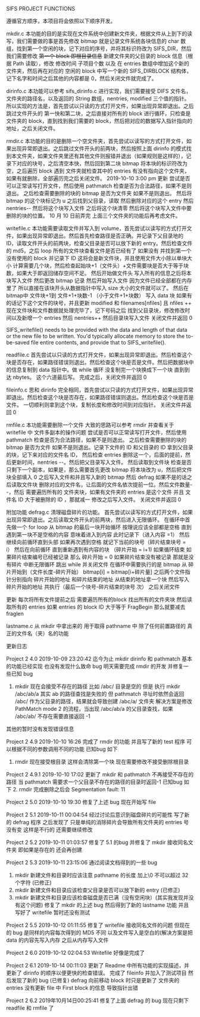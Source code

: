 SIFS PROJECT FUNCTIONS

遵循官方顺序，本项目将会依照以下顺序开发。


mkdir.c
本功能的目的是实现在文件系统中创建新文件夹，根据文件从上到下的读写，我们需要做的事是首先修改 bitmap 就是记录文件系统各块信息的 char 数组，找到第一个空闲的块，记下对应的序号，并将其标识符改为 SIFS_DIR，然后我们需要修改 ~~第一个 block 即根目录信息~~ 新建文件夹的父目录的 block 信息（根据 Path 读取），修改 修改时间 子项目个数 以及 在 entries 数组中增加这个新的文件夹，然后再在对应的 空闲的 block 中写一个新的 SIFS_DIRBLOCK 结构体，记下名字和时间之后其他的内容都是 0，然后关闭文件就完成了。

dirinfo.c
本功能可以参考 sifs_dirinfo.c 进行实现，我们需要接受 DIFS 文件名，文件夹的路径名，以及返回的 String 数组，nentries, modified 三个值的指针。 
所以实现的方法是，首先尝试以只读的方式打开文件，如果出现异常即退出。之后跳过文件开头的 第一快和第二块，之后直接对所有的 block 进行循环，只检查是文件夹的 block，直到找到我们需要的 block，然后把对应的数据写入指针指向的地址，之后关闭文件。

rmdir.c
本功能的目的是删除一个空文件夹，首先尝试以读写的方式打开文件，如果出现异常即退出。之后跳过文件开头的前两块，然后按照上面 dirinfo 的模式找到本文件夹，如果文件夹里还有其他文件则报错并退出（如果规则是这样的），记录下对应的块号，之后清空本快，然后回到第二块 bitmap 将本块的标识符改为空，之后遍历 block 遇到 文件夹就检查其中的 entries 有没有指向这个文件夹，如果有就删除，全部遍历完之后关闭文件。
2019-10-10 3:00 pm 更新
尝试是否可以正常读写打开文件，然后使用 pathmatch 检查是否为合法路径，如果不是则退出。 之后检查需要删除的块的 bitmap 是否为文件夹 如果不是则退出。 然后将 bitmap 的这个块标记为 u
之后找到父目录，读取 然后删除对应的这个 entry 然后 nentries-- 然后将这个块写入文件 之后将这个块清零 然后将这个块写入文件中要删除的块的位置。
10 月 10 日前弄完 上面三个文件夹的功能后再考虑文件。

writefile.c
本功能需要读取文件并写入到 volume，首先尝试以读写的方式打开文件，如果出现异常即退出。然后首先检查路径是否正确。并记录下父目录地的 ID，读取文件开头的前两块，检查父目录是否可以放下新的 entry。然后检查文件的 md5，之后 loop 所有的文件块查看文件是否已经有了
如果没有 并找到第一个没有使用的 block 并记录下 ID 这将会是新文件块，并且使用文件大小除以单块大小 计算需要几个块，然后检查起始块+1（文件头）+文件需要块是否大于等于块数，如果大于即返回储存空间不足。 然后开始做文件头 写入所有的信息之后将本块写入文件 然后更改 bitmap 记录
然后开始写入文件 因为文件已经全部都在内存里了 所以直接在该块开头从数据指针中写入 size 大小的文件就可以了。 
然后在 bitmap中 文件块+1到 文件+1+块数-1 （小于文件+1+块数） 写入 data 块
如果有的话记下这个文件的块号，并且更新 modified 和 filenames[nfiles] 且 nfiles ++
现在文件块和文件数据就处理完毕了，记下号码之后 找到父目录块，修改修改时间以及新增一个 entries 然后 nentries++  然后目录块写入文件
关闭文件并返回 0


SIFS_writefile() needs to be provided with the data and length of that data or the new file to 
be written.  You'd typically allocate memory to store the to-be-saved file entire contents, and 
provide that to SIFS_writefile().

readfile.c
首先尝试以只读的方式打开文件，如果出现异常即退出。然后检查这个块是否存在，如果路径错误则退出。然后检查这个块是否是文件。然后把数据块中的信息复制到 data 指针中。做 while 循环 没复制完一个块换成下一个块 直到到达 nbytes。 这个六道最后写。
完成之后，关闭文件并返回 0

fileinfo.c
思和 dirinfo 完全相同，首先尝试以只读的方式打开文件，如果出现异常即退出。然后检查这个块是否存在，如果路径错误则退出。然后检查这个块是否是文件。
一切顺利则拿到这个块，复制长度和修改时间到对应指针。
关闭文件并返回 0


rmfile.c
本功能需要删除一个文件 大致的思路可以参考 rmdir 并查看关于 writefile 中 文件多副本的操作问题
尝试是否可以正常读写打开文件，然后使用 pathmatch 检查是否为合法路径，如果不是则退出。 之后检查需要删除的块的 bitmap 是否为文件 如果不是则退出。记录下文件的 ID 和父目录的 ID
拿到父目录的块，记下来对应的文件名 ID， 然后检查 entries 删除这一个，后面的提前，然后更新时间，nentries --。然后把父目录写入文件。
然后读取到文件块 检查是否只剩下一个副本，如果是，那么需要首先更改 bitmap 将本块改为 u，然后把文件块全部填入 0 之后写入文件和并且写入新的 bitmap 然后 defrag
如果不是的话之后读取文件块 删除对应的文件名，让后面的文件名依次提前一位。然后文件数量--，然后 需要遍历所有的 文件夹块，如果有文件夹的 entries 是这个文件 并且 文件名 ID 大于被删除的 ID ，那就减一 修改之后写入文件。
关闭文件并返回 0




附加功能
defrag.c
清理磁盘碎片的功能。
首先尝试以读写的方式打开文件，如果出现异常即退出。之后读取文件开头的前两块，然后进入无限循环。
在循环中首先做一个 for loop 从 bitmap 的最后一块开始循环 按理说应该全部都是空格 直到遇到第一块不是空格的内容 意味着进入到内容 此时记录下（进入内容 =1）
然后继续向前循环直到头部 如果再次遇到空格 就记下当前的块号（碎片结束块号 = i） 然后在向前循环 直到重新遇到有内容的块 （碎片开始 = i+1) 如果循环结束
如果碎片结束编号已经被记录 那么 碎片开始 = 0 如果碎片结束没有被记录 那就是没有碎片 中断无限循环 跳出 while 并关闭文件
在循环中需要执行的是 bitmap 从 碎片开始到（文件长度-碎片开始） bitmap[i] = bitmap[i+碎片量]
之后两个文件指针分别指向 碎片开始的地址 和碎片结束的地址  从结束的地址拿一个块 然后写入碎片开始的地址 共执行（最后一个块号-碎片结束的块号 次）
之后关闭文件

更新 每次将所有文件提前之后 需要遍历所有的block 找出所有的文件夹块  然后读取所有的 entries 如果 entries 的 block ID 大于等于 FragBegin 那么就要减去 fraglen

lastname.c
从 mkdir 中拿出来的 用于取得 pathname 中 除了任何前置路径的 真正的文件名（夹）名的功能

更新日志 

Project 2 4.0 2019-10-09 23:20:42
迄今为止 mkdir dirinfo 和 pathmatch 基本的功能已经实现
也没有发现什么致命 bug 明天需要完成 rmdir 的开发 并修复一些已知 bug
1. mkdir 现在会接受不存在的路径 
    比如 /abc/ 目录是空的 但是 执行 mkdir /abc/ab/a 其实 ab 的路径查找是失败的 
    但 pathmatch 寻址时依然会返回 /abc/ 作为父目录的路径，结果就会导致创建 /abc/a/ 文件夹
    解决方案是修改 PathMatch mode 2 的流程，当出现 /abc/ab/a 的父目录查找，如果 /abc/ab/ 不存在需要直接返回 -1 

其他的暂时没有发现错误信息


Project 2 4.9 2019-10-10 16:26
完成了 rmdir 的功能
并且写了新的 test 程序 可以根据不同的参数调用不同的功能 已知bug 如下
1. rmdir 现在接受根目录 
    这样会清除第一个块 现在需要修改不接受删除根目录

Project 2 4.9.1 2019-10-10 17:02
更新了 mkdir 和 pathmatch 不再接受不存在的路径 
当 pathmatch 需要求一个父目录不存在的路径的目录时返回-1 已知bug 如下
2. rmdir 完成删除之后会 Segmentation fault: 11 

Project 2 5.0 2019-10-10 19:30
修复了上述 bug 现在开始写 file

Project 2 5.1 2019-10-11 00:04:54
经过讨论后意识到磁盘碎片的可能性 写了新的 defrag 程序 之后发现了 
只是单纯的消除碎片会导致所有文件夹的 entries 号没有变 这样是不行的 还需要继续修改

Project 2 5.2 2019-10-11 01:03:57
修复了 5.1 的bug 
并修复了 mkdir 接收同名文件夹 即如果是存在的 还会再创建

Project 2 5.3 2019-10-11 23:15:06
通过阅读文档得到的一些 bug
1.  mkdir 新建文件和目录时应该注意 pathname 的长度 加上\0 不可以超过 32 个字符 (已修正)
2.  mkdir 新建文件和目录应该检查父目录是否可以放下新的 entry (已修正)
3.  mkdir 新建文件和目录应该检查磁盘是否已满（没有空闲块）(其实我发现并没有这个问题)
修复了 mkdir 的上述 bug 然后得到了新的 lastname 功能 并且写好了 writefile  暂时还没有测试

Project 2 5.5 2019-10-12 01:11:55
修复了 writefile 接收同名文件的问题
但现在的 bug 是同样的内容每次得到的 MD5 不同 
以及文件写入是空白的(解决方案是把 data 的内容先写入内存 之后从内存写入文件

Project 2 6.0 2019-10-12 02:04:53
Writefile 好像是完成了 

Project 2 6.1  2019-10-14 00:11:03
更新了 Readme 中所有功能的实现描述，并更新了 dirinfo 的顺序以便更快的检查错误。
完成了 fileinfo 并加入了测试项目
然后发现了新的 bug (已修复)
    defrag 向前移动 block 时只是更新了 文件夹的 entries 没有更新 file 中 First block 的信息 导致指针出错
    
Project 2 6.2  2019年10月14日00:25:41
修复了上面 defrag 的 bug 现在只剩下 readfile 和 rmfile 了
